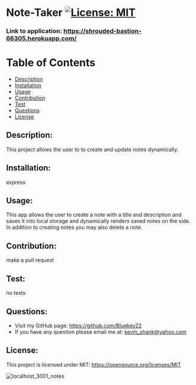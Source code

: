 # Note-Taker [![License: MIT](https://img.shields.io/badge/License-MIT-yellow.svg)](https://opensource.org/licenses/MIT)

### Link to application: https://shrouded-bastion-66305.herokuapp.com/
  
# Table of Contents
  
- [Description](#description)
- [Installation](#installation)
- [Usage](#usage)
- [Contribution](#contribution)
- [Test](#test)
- [Questions](#questions)
- [License](#license)
  
## Description:
This project allows the user to to create and update notes dynamically.
## Installation:
express
## Usage:
This app allows the user to create a note with a title and description and saves it into local storage and dynamically renders saved notes on the side. In addition to creating notes you may also delete a note.
## Contribution:
make a pull request
## Test:
no tests
## Questions:
- Visit my GitHub page: https://github.com/Bluekev22
- If you have any question please email me at: kevin_shank@yahoo.com
## License:
This project is licensed under MIT: https://opensource.org/licenses/MIT

![localhost_3001_notes](https://user-images.githubusercontent.com/84198162/130687605-341e1233-7b76-4759-beeb-9ef05607473f.png)
